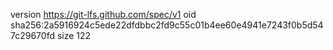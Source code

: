 version https://git-lfs.github.com/spec/v1
oid sha256:2a5916924c5ede22dfdbbc2fd9c55c01b4ee60e4941e7243f0b5d547c29670fd
size 122
